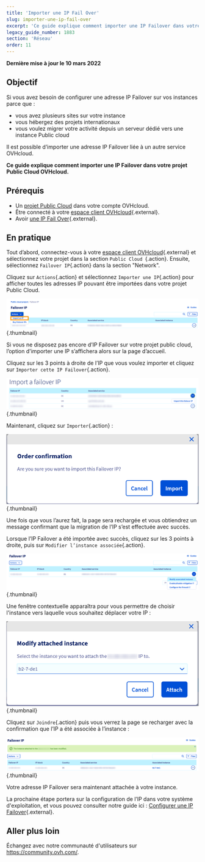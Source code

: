 ```yaml
---
title: 'Importer une IP Fail Over'
slug: importer-une-ip-fail-over
excerpt: 'Ce guide explique comment importer une IP Failover dans votre projet Public Cloud OVHcloud.'
legacy_guide_number: 1883
section: 'Réseau'
order: 11
---
```


**Dernière mise à jour le 10 mars 2022**

## Objectif

Si vous avez besoin de configurer une adresse IP Failover sur vos instances parce que :

- vous avez plusieurs sites sur votre instance 
- vous hébergez des projets internationaux
- vous voulez migrer votre activité depuis un serveur dédié vers une instance Public cloud

Il est possible d’importer une adresse IP Failover liée à un autre service OVHcloud.

**Ce guide explique comment importer une IP Failover dans votre projet Public Cloud OVHcloud.**

## Prérequis

- Un [projet Public Cloud](https://www.ovhcloud.com/fr/public-cloud/) dans votre compte OVHcloud.
- Être connecté à votre [espace client OVHcloud](https://www.ovh.com/auth/?action=gotomanager&from=https://www.ovh.com/fr/&ovhSubsidiary=fr){.external}.
- Avoir [une IP Fail Over](https://www.ovhcloud.com/fr/bare-metal/ip/){.external}.

## En pratique

Tout d’abord, connectez-vous à votre [espace client OVHcloud](https://www.ovh.com/auth/?action=gotomanager&from=https://www.ovh.com/fr/&ovhSubsidiary=fr){.external} et sélectionnez votre projet dans la section `Public Cloud `{.action}. Ensuite, sélectionnez `Failover IP`{.action} dans la section "Network".

Cliquez sur `Actions`{.action} et sélectionnez `Importer une IP`{.action} pour afficher toutes les adresses IP pouvant être importées dans votre projet Public Cloud.

![Section IP](images/import1.png){.thumbnail}

Si vous ne disposez pas encore d’IP Failover sur votre projet public cloud, l’option d'importer une IP s’affichera alors sur la page d’accueil.

Cliquez sur les 3 points à droite de l’IP que vous voulez importer et cliquez sur `Importer cette IP Failover`{.action}.

![Importer une IP Failover](images/import2.png){.thumbnail}

Maintenant, cliquez sur `Importer`{.action} :

![Importer une IP Failover](images/importconfirm.png){.thumbnail}

Une fois que vous l’aurez fait, la page sera rechargée et vous obtiendrez un message confirmant que la migration de l’IP s’est effectuée avec succès.

Lorsque l’IP Failover a été importée avec succès, cliquez sur les 3 points à droite, puis sur `Modifier l’instance associée`{.action}.

![Importer une IP Failover](images/modifyinstance.png){.thumbnail}

Une fenêtre contextuelle apparaîtra pour vous permettre de choisir l'instance vers laquelle vous souhaitez déplacer votre IP :

![Importer une IP Failover](images/modifyinstance1.png){.thumbnail}

Cliquez sur `Joindre`{.action} puis vous verrez la page se recharger avec la confirmation que l’IP a été associée à l’instance :

![Importer une IP Failover](images/modifycompleted.png){.thumbnail}

Votre adresse IP Failover sera maintenant attachée à votre instance.

La prochaine étape portera sur la configuration de l’IP dans votre système d'exploitation, et vous pouvez consulter notre guide ici : [Configurer une IP Failover](https://docs.ovh.com/fr/public-cloud/configurer_une_ip_failover/){.external}.

## Aller plus loin

Échangez avec notre communauté d'utilisateurs sur <https://community.ovh.com/>.
